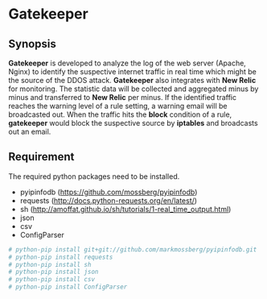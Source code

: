 Gatekeeper
==========

## Synopsis

**Gatekeeper** is developed to analyze the log of the web server (Apache, Nginx) to identify the suspective internet traffic in real time which might be the source of the DDOS attack.  **Gatekeeper** also integrates with **New Relic** for monitoring.  The statistic data will be collected and aggregated minus by minus and transferred to **New Relic** per minus.  If the identified traffic reaches the warning level of a rule setting, a warning email will be broadcasted out.  When the traffic hits the **block** condition of a rule, **gatekeeper** would block the suspective source by **iptables** and broadcasts out an email. 

## Requirement

The required python packages need to be installed.

* pyipinfodb (https://github.com/mossberg/pyipinfodb)
* requests (http://docs.python-requests.org/en/latest/)
* sh (http://amoffat.github.io/sh/tutorials/1-real_time_output.html)
* json
* csv
* ConfigParser	
```bash
# python-pip install git+git://github.com/markmossberg/pyipinfodb.git
# python-pip install requests
# python-pip install sh
# python-pip install json
# python-pip install csv
# python-pip install ConfigParser
```



